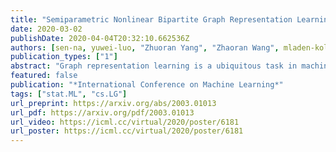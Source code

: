 ```yaml
---
title: "Semiparametric Nonlinear Bipartite Graph Representation Learning with Provable Guarantees"
date: 2020-03-02
publishDate: 2020-04-04T20:32:10.662536Z
authors: [sen-na, yuwei-luo, "Zhuoran Yang", "Zhaoran Wang", mladen-kolar]
publication_types: ["1"]
abstract: "Graph representation learning is a ubiquitous task in machine learning where the goal is to embed each vertex into a low-dimensional vector space. We consider the bipartite graph and formalize its representation learning problem as a statistical estimation problem of parameters in a semiparametric exponential family distribution. The bipartite graph is assumed to be generated by a semiparametric exponential family distribution, whose parametric component is given by the proximity of outputs of two one-layer neural networks, while nonparametric (nuisance) component is the base measure. Neural networks take high-dimensional features as inputs and output embedding vectors. In this setting, the representation learning problem is equivalent to recovering the weight matrices. The main challenges of estimation arise from the nonlinearity of activation functions and the nonparametric nuisance component of the distribution. To overcome these challenges, we propose a pseudo-likelihood objective based on the rank-order decomposition technique and focus on its local geometry. We show that the proposed objective is strongly convex in a neighborhood around the ground truth, so that a gradient descent-based method achieves linear convergence rate. Moreover, we prove that the sample complexity of the problem is linear in dimensions (up to logarithmic factors), which is consistent with parametric Gaussian models. However, our estimator is robust to any model misspecification within the exponential family, which is validated in extensive experiments."
featured: false
publication: "*International Conference on Machine Learning*"
tags: ["stat.ML", "cs.LG"]
url_preprint: https://arxiv.org/abs/2003.01013
url_pdf: https://arxiv.org/pdf/2003.01013
url_video: https://icml.cc/virtual/2020/poster/6181
url_poster: https://icml.cc/virtual/2020/poster/6181
---
```

